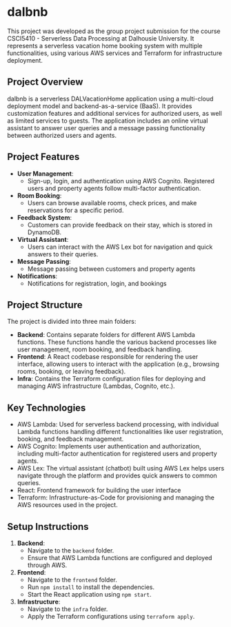 # dalbnb

This project was developed as the group project submission for the course CSCI5410 - Serverless Data Processing at Dalhousie University. It represents a serverless vacation home booking system with multiple functionalities, using various AWS services and Terraform for infrastructure deployment.

## Project Overview

dalbnb is a serverless DALVacationHome application using a multi-cloud deployment model and backend-as-a-service (BaaS). It provides customization features and additional services for authorized users, as well as limited services to guests. The application includes an online virtual assistant to answer user queries and a message passing functionality between authorized users and agents.

## Project Features

- **User Management**: 
   - Sign-up, login, and authentication using AWS Cognito. Registered users and property agents follow multi-factor authentication.
- **Room Booking**: 
   - Users can browse available rooms, check prices, and make reservations for a specific period.
- **Feedback System**: 
   - Customers can provide feedback on their stay, which is stored in DynamoDB.
- **Virtual Assistant**: 
   - Users can interact with the AWS Lex bot for navigation and quick answers to their queries.
- **Message Passing**: 
   - Message passing between customers and property agents
- **Notifications**: 
   - Notifications for registration, login, and bookings


## Project Structure

The project is divided into three main folders:
- **Backend**: Contains separate folders for different AWS Lambda functions. These functions handle the various backend processes like user management, room booking, and feedback handling.
- **Frontend**: A React codebase responsible for rendering the user interface, allowing users to interact with the application (e.g., browsing rooms, booking, or leaving feedback).
- **Infra**: Contains the Terraform configuration files for deploying and managing AWS infrastructure (Lambdas, Cognito, etc.).

## Key Technologies

- AWS Lambda: Used for serverless backend processing, with individual Lambda functions handling different functionalities like user registration, booking, and feedback management.
- AWS Cognito: Implements user authentication and authorization, including multi-factor authentication for registered users and property agents.
- AWS Lex: The virtual assistant (chatbot) built using AWS Lex helps users navigate through the platform and provides quick answers to common queries.
- React: Frontend framework for building the user interface
- Terraform: Infrastructure-as-Code for provisioning and managing the AWS resources used in the project.

## Setup Instructions

1. **Backend**: 
   - Navigate to the `backend` folder.
   - Ensure that AWS Lambda functions are configured and deployed through AWS.
2. **Frontend**:
   - Navigate to the `frontend` folder.
   - Run `npm install` to install the dependencies.
   - Start the React application using `npm start`.
3. **Infrastructure**:
   - Navigate to the `infra` folder.
   - Apply the Terraform configurations using `terraform apply`.
